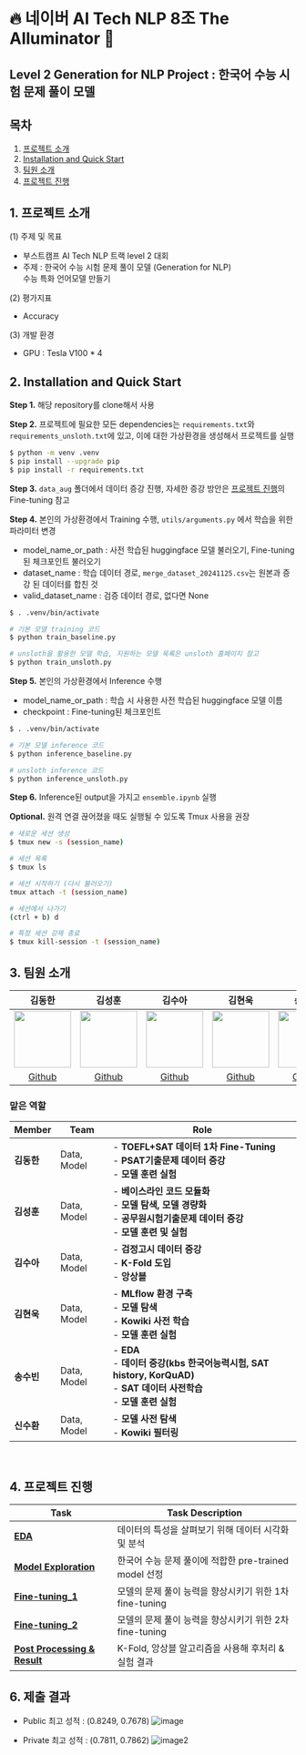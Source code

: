 # 🔥 네이버 AI Tech NLP 8조 The AIluminator 🌟
## Level 2 Generation for NLP Project : 한국어 수능 시험 문제 풀이 모델

## 목차
1. [프로젝트 소개](#1-프로젝트-소개)
2. [Installation and Quick Start](#2-installation-and-quick-start)
3. [팀원 소개](#3-팀원-소개)
4. [프로젝트 진행](#4-프로젝트-진행)

## 1. 프로젝트 소개
(1) 주제 및 목표
- 부스트캠프 AI Tech NLP 트랙 level 2 대회
- 주제 : 한국어 수능 시험 문제 풀이 모델 (Generation for NLP)    
      수능 특화 언어모델 만들기  <br>

(2) 평가지표
- Accuracy <br>

(3) 개발 환경 <br>
- GPU : Tesla V100 * 4 <br>


## 2. Installation and Quick Start

**Step 1.** 해당 repository를 clone해서 사용

**Step 2.** 프로젝트에 필요한 모든 dependencies는 `requirements.txt`와 `requirements_unsloth.txt`에 있고, 이에 대한 가상환경을 생성해서 프로젝트를 실행
```sh
$ python -m venv .venv
$ pip install --upgrade pip
$ pip install -r requirements.txt
```
**Step 3.** `data_aug` 폴더에서 데이터 증강 진행, 자세한 증강 방안은 [프로젝트 진행](#4-프로젝트-진행)의 Fine-tuning 참고

**Step 4.** 본인의 가상환경에서 Training 수행, `utils/arguments.py` 에서 학습을 위한 파라미터 변경
- model_name_or_path : 사전 학습된 huggingface 모델 불러오기, Fine-tuning 된 체크포인트 불러오기
- dataset_name : 학습 데이터 경로, `merge_dataset_20241125.csv`는 원본과 증강 된 데이터를 합친 것
- valid_dataset_name : 검증 데이터 경로, 없다면 None

```sh
$ . .venv/bin/activate

# 기본 모델 training 코드
$ python train_baseline.py

# unsloth을 활용한 모델 학습, 지원하는 모델 목록은 unsloth 홈페이지 참고
$ python train_unsloth.py
```

**Step 5.** 본인의 가상환경에서 Inference 수행
- model_name_or_path : 학습 시 사용한 사전 학습된 huggingface 모델 이름
- checkpoint : Fine-tuning된 체크포인트
```sh
$ . .venv/bin/activate

# 기본 모델 inference 코드
$ python inference_baseline.py

# unsloth inference 코드
$ python inference_unsloth.py

```

**Step 6.** Inference된 output을 가지고 `ensemble.ipynb` 실행

**Optional.** 원격 연결 끊어졌을 때도 실행될 수 있도록 Tmux 사용을 권장
```sh
# 새로운 세션 생성
$ tmux new -s (session_name)

# 세션 목록
$ tmux ls

# 세션 시작하기 (다시 불러오기)
tmux attach -t (session_name)

# 세션에서 나가기
(ctrl + b) d

# 특정 세션 강제 종료
$ tmux kill-session -t (session_name)
```


## 3. 팀원 소개
|김동한|김성훈|김수아|김현욱|송수빈|신수환|
|:--:|:--:|:--:|:--:|:--:|:--:|
|<img src="https://github.com/user-attachments/assets/c7d1807e-ef20-4c82-9a88-bc0eb5a700f4" width="100" height="100" />|<img src="https://github.com/user-attachments/assets/62829d6a-13c9-40dd-807a-116347c1de11" width="100" height="100" />|<img src="https://github.com/user-attachments/assets/5933a9e6-b5b8-41df-b050-c0a89ec19607" width="100" height="100" />|<img src="https://github.com/user-attachments/assets/c90f4226-3bea-41d9-8b28-4d6227c1d254" width="100" height="100" />|<img src="https://github.com/user-attachments/assets/65a7e762-b018-41fc-88f0-45d959c0effa" width="100" height="100" />|<img src="https://github.com/user-attachments/assets/8d806852-764d-499b-a780-018b6cf32b8d" width="100" height="100" />|
|[Github](https://github.com/dongspam0209)|[Github](https://github.com/sunghoon014)|[Github](https://github.com/tndkkim)|[Github](https://github.com/hwk9764)|[Github](https://github.com/suvinn)|[Github](https://github.com/kkobugi)| -->|


### 맡은 역할
|**Member**|**Team**|**Role**|
|:--|--|--|
|**김동한**|Data, Model|- **TOEFL+SAT 데이터 1차 Fine-Tuning**<br>- **PSAT기출문제 데이터 증강**<br>- **모델 훈련 실험**|
|**김성훈**|Data, Model|- **베이스라인 코드 모듈화**<br>- **모델 탐색, 모델 경량화**<br>- **공무원시험기출문제 데이터 증강**<br>- **모델 훈련 및 실험** |
|**김수아**|Data, Model|- **검정고시 데이터 증강**<br>- **K-Fold 도입**<br>- **앙상블**|
|**김현욱**|Data, Model|- **MLflow 환경 구축**<br>- **모델 탐색**<br>- **Kowiki 사전 학습**<br>- **모델 훈련 실험**|
|**송수빈**|Data, Model|- **EDA**<br>- **데이터 증강(kbs 한국어능력시험, SAT history, KorQuAD)**<br>- **SAT 데이터 사전학습**<br>- **모델 훈련 실험**|
|**신수환**|Data, Model| - **모델 사전 탐색**<br>- **Kowiki 필터링** |
<br>

## 4. 프로젝트 진행
| Task | **Task Description** |
| --- | --- |
| [**EDA**](https://github.com/boostcampaitech7/level2-nlp-generationfornlp-nlp-03-lv3/blob/main/.doc/EDA.md) | 데이터의 특성을 살펴보기 위해 데이터 시각화 및 분석 |
| [**Model Exploration**](https://github.com/boostcampaitech7/level2-nlp-generationfornlp-nlp-03-lv3/blob/main/.doc/Model_Experiment.md) | 한국어 수능 문제 풀이에 적합한 pre-trained model 선정 |
| [**Fine-tuning_1**](https://github.com/boostcampaitech7/level2-nlp-generationfornlp-nlp-03-lv3/blob/main/.doc/Fine-Tuning_1.md) | 모델의 문제 풀이 능력을 향상시키기 위한 1차 fine-tuning |
| [**Fine-tuning_2**](https://github.com/boostcampaitech7/level2-nlp-generationfornlp-nlp-03-lv3/blob/main/.doc/Fine-Tuning_2.md) | 모델의 문제 풀이 능력을 향상시키기 위한 2차 fine-tuning |
| [**Post Processing & Result**](https://github.com/boostcampaitech7/level2-nlp-generationfornlp-nlp-03-lv3/blob/main/.doc/Post_Processing.md) | K-Fold, 앙상블 알고리즘을 사용해 후처리 & 실험 결과 |

## 6. 제출 결과
- Public 최고 성적 : (0.8249, 0.7678)
![image](https://github.com/user-attachments/assets/ef163889-201e-4868-8aa3-4ae34773c191)

        
- Private 최고 성적 : (0.7811, 0.7862)
![image2](https://github.com/user-attachments/assets/e2075550-7944-4ba5-b2f8-c66a47c5c9af)
